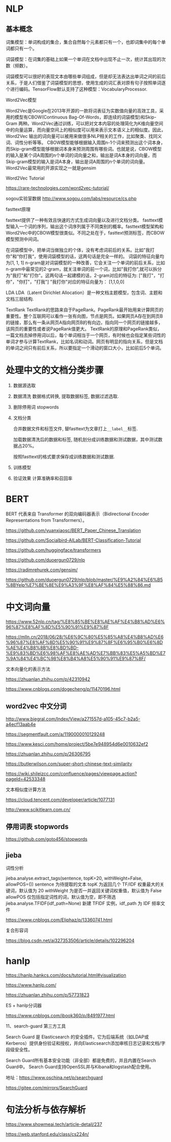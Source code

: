 # NLP

## 基本概念
词集模型：单词构成的集合，集合自然每个元素都只有一个，也即词集中的每个单词都只有一个。

词袋模型：在词集的基础上如果一个单词在文档中出现不止一次，统计其出现的次数（频数）。

词袋模型可以很好的表现文本由哪些单词组成，但是却无法表达出单词之间的前后关系，于是人们借鉴了词袋模型的思想，使用生成的词汇表对原有句子按照单词逐个进行编码。TensorFlow默认支持了这种模型：VocabularyProcessor.

Word2Vec模型

Word2Vec是Google在2013年开源的一款将词表征为实数值向量的高效工具，采用的模型有CBOW(Continuous Bag-Of-Words，即连续的词袋模型)和Skip-Gram 两种。Word2Vec通过训练，可以把对文本内容的处理简化为K维向量空间中的向量运算，而向量空间上的相似度可以用来表示文本语义上的相似度。因此，Word2Vec 输出的词向量可以被用来做很多NLP相关的工作，比如聚类、找同义词、词性分析等等。
CBOW模型能够根据输入周围n-1个词来预测出这个词本身，而Skip-gram模型能够根据词本身来预测周围有哪些词。也就是说，CBOW模型的输入是某个词A周围的n个单词的词向量之和，输出是词A本身的词向量，而Skip-gram模型的输入是词A本身，输出是词A周围的n个单词的词向量。 Word2Vec最常用的开源实现之一就是gensim

Word2Vec Tutorial

https://rare-technologies.com/word2vec-tutorial/

sogou实验室数据
http://www.sogou.com/labs/resource/cs.php


fasttext原理

fasttext提供了一种有效且快速的方式生成词向量以及进行文档分类。 fasttext模型输入一个词的序列，输出这个词序列属于不同类别的概率。fasttext模型架构和Word2Vec中的CBOW模型很类似。不同之处在于，fasttext预测标签，而CBOW模型预测中间词。

在词袋模型中，把单词当做独立的个体，没有考虑词前后的关系。比如"我打你"和“你打我“，使用词袋模型的话，这两句话是完全一样的。 词袋的特征向量均为[1, 1, 1]
n-gram是对词袋模型的一种改善，它会关注一个单词的前后关系，比如n-gram中最常见的2-gram，就关注单词的前一个词，比如"我打你",就可以拆分为"我打"和"打你"。这两句话一起建模的话，2-gram对应的特征为:
["我打"，"打你"，"你打"，"打我"]
"我打你"对应的特征向量为：
[1,1,0,0]

LDA
LDA（Latent Dirichlet Allocation）是一种文档主题模型，包含词、主题和文档三层结构.

TextRank
TextRank的思路来自于PageRank。PageRank最开始用来计算网页的重要性。整个互联网可以看作一张有向图，节点是网页。如果网页A存在到网页B的链接，那么有一条从网页A指向网页B的有向边，指向同一个网页的链接越多，该网页的重要性或者说PageRank值更大。
TextRank的原理和PageRank类似，一篇文档去掉停用词以后，每个单词相当于一个网页，有时候也会指定某些词性的单词才参与计算TextRank，比如名词和动词。网页有明显的指向关系，但是文档的单词之间只有前后关系，所以要指定一个滑动的窗口大小，比如前后5个单词。

# 处理中文的文档分类步骤

1. 数据源选取
2. 数据清洗
数据格式转换, 提取数据标签, 数据过滤选取.
3. 删除停用词 stopwords
4. 文档分类

    合并数据文件和标签文件, 替fasttext为文章打上`__label__`标签.

    加载数据清洗后的数据和标签, 随机划分成训练数据和测试数据，其中测试数据占20%。

    按照fasttext的格式要求保存成训练数据和测试数据.
5. 训练模型
6. 验证效果
    计算准确率和召回率

# BERT

BERT 代表来自 Transformer 的双向编码器表示（Bidirectional Encoder Representations from Transformers）。

https://github.com/yuanxiaosc/BERT_Paper_Chinese_Translation

https://github.com/Socialbird-AILab/BERT-Classification-Tutorial

https://github.com/huggingface/transformers


https://github.com/duoergun0729/nlp

https://radimrehurek.com/gensim/

https://github.com/duoergun0729/nlp/blob/master/%E9%A2%84%E6%B5%8BYelp%E7%BE%8E%E9%A3%9F%E8%AF%84%E5%88%86.md


# 中文词向量

https://www.52nlp.cn/tag/%E8%85%BE%E8%AE%AF%E4%B8%AD%E6%96%87%E8%AF%8D%E5%90%91%E9%87%8F

https://mlln.cn/2018/06/28/%E6%9C%80%E5%85%A8%E4%B8%AD%E6%96%87%E8%AF%8D%E5%90%91%E9%87%8F%E6%95%B0%E6%8D%AE%E4%B8%8B%E8%BD%BD-%E9%83%BD%E6%98%AF%E8%AE%AD%E7%BB%83%E5%A5%BD%E7%9A%84%E4%BC%98%E8%B4%A8%E5%90%91%E9%87%8F/

文本向量化的表示方法

https://zhuanlan.zhihu.com/p/42310942

https://www.cnblogs.com/dogecheng/p/11470196.html

## word2vec 中文分词

http://www.biegral.com/Index/View/a271557d-a105-45c7-b2a5-a4ecf13aab4e

https://segmentfault.com/a/1190000010129248

https://www.kesci.com/home/project/5be7e948954d6e0010632ef2

https://zhuanlan.zhihu.com/p/26306795

https://butlerwilson.com/super-short-chinese-text-similarity

https://wiki.shileizcc.com/confluence/pages/viewpage.action?pageId=42533348


文本相似度计算方法

https://cloud.tencent.com/developer/article/1077131

http://www.scikitlearn.com.cn/


## 停用词表 stopwords

https://github.com/goto456/stopwords


## jieba

词性分析

jieba.analyse.extract_tags(sentence, topK=20, withWeight=False, allowPOS=())
sentence 为待提取的文本
topK 为返回几个 TF/IDF 权重最大的关键词，默认值为 20
withWeight 为是否一并返回关键词权重值，默认值为 False
allowPOS 仅包括指定词性的词，默认值为空，即不筛选
jieba.analyse.TFIDF(idf_path=None) 新建 TFIDF 实例，idf_path 为 IDF 频率文件

https://www.cnblogs.com/Eliphaz/p/13360741.html

复合形容词

https://blog.csdn.net/ai327353506/article/details/102296204


# hanlp

https://hanlp.hankcs.com/docs/tutorial.html#visualization

https://www.hanlp.com/


https://zhuanlan.zhihu.com/p/57731823

ES + hanlp分词器

https://www.cnblogs.com/ibook360/p/8491977.html


11、search-guard 第三方工具

Search Guard 是 Elasticsearch 的安全插件。它为后端系统（如LDAP或Kerberos）提供身份验证和授权，并向Elasticsearch添加审核日志记录和文档/字段级安全性。

Search Guard所有基本安全功能（非全部）都是免费的，并且内置在Search Guard中。 Search Guard支持OpenSSL并与Kibana和logstash配合使用。

地址：https://www.oschina.net/p/searchguard

https://gitee.com/mirrors/SearchGuard


# 句法分析与依存解析

https://www.showmeai.tech/article-detail/237

https://web.stanford.edu/class/cs224n/
